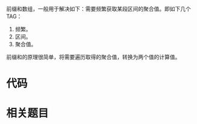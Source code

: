
前缀和数组，一般用于解决如下：需要频繁获取某段区间的聚合值。即如下几个TAG：
1. 频繁。
2. 区间。
3. 聚合值。

前缀和的原理很简单，将需要遍历取得的聚合值，转换为两个值的计算值。

# 代码



# 相关题目

